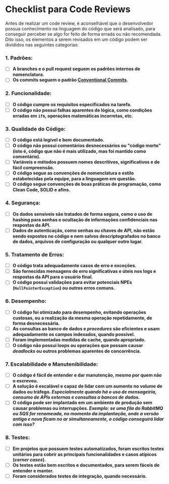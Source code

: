# Checklist para Code Reviews <!-- {docsify-ignore-all} -->

Antes de realizar um code review, é aconselhável que o desenvolvedor possua conhecimento na linguagem do código que será
analisado, para conseguir perceber se algo for feito de forma errada ou não recomendada. Dito isso, os elementos a serem
revisados em um código podem ser divididos nas seguintes categorias:

### 1. Padrões:

- [ ]  **A branches e o pull request seguem os padrões internos de nomenclatura.**
- [ ]  **Os commits seguem o padrão [Conventional Commits](https://www.conventionalcommits.org/en/v1.0.0/).**

### 2. Funcionalidade:

- [ ]  **O código cumpre os requisitos especificados na tarefa.**
- [ ]  **O código não possui falhas aparentes de lógica, como condições erradas em `if`s, operações matemáticas
  incorretas, etc.**

### 3. Qualidade do Código:

- [ ]  **O código está legível e bem documentado.**
- [ ]  **O código não possui comentários desnecessários ou "código morto" (isto é, código que não é mais utilizado, mas
  foi mantido como comentário).**
- [ ]  **Variáveis e métodos possuem nomes descritivos, significativos e de fácil compreensão.**
- [ ]  **O código segue as convenções de nomenclatura e estilo estabelecidas pela equipe, para a linguagem em questão.**
- [ ]  **O código segue convenções de boas práticas de programação, como Clean Code, SOLID e afins.**

### 4. Segurança:

- [ ]  **Os dados sensíveis são tratados de forma segura, como o uso de hashing para senhas e ocultação de informações
  confidenciais nas respostas da API.**
- [ ]  **Dados de autenticação, como senhas ou chaves de API, não estão sendo expostos no código e nem salvos
  descriptografados no banco de dados, arquivos de configuração ou qualquer outro lugar.**

### 5. Tratamento de Erros:

- [ ]  **O código trata adequadamente casos de erro e exceções.**
- [ ]  **São fornecidas mensagens de erro significativas e úteis nos logs e respostas da API para o usuário final.**
- [ ]  **O código possui validações para evitar potenciais NPEs (`NullPointerException`) ou outros erros comuns.**

### 6. Desempenho:

- [ ]  **O código foi otimizado para desempenho, evitando operações custosas, ou a realização da mesma operação
  repetidamente, de forma desnecessária.**
- [ ]  **As consultas ao banco de dados e _procedures_ são eficientes e usam adequadamente os campos indexados, quando
  possível.**
- [ ]  **Foram implementadas medidas de cache, quando apropriado.**
- [ ]  **O código não possui loops ou operações que possam causar _deadlocks_ ou outros problemas aparentes de
  concorrência.**

### 7. Escalabilidade e Manutenibilidade:

- [ ] **O código é fácil de entender e dar manutenção, mesmo por quem não o escreveu.**
- [ ]  **A solução é escalável e capaz de lidar com um aumento no volume de dados ou tráfego. _Especialmente quando há o
  uso de mensageiria, consumo de APIs externas e consultas a bancos de dados._**
- [ ]  **O código pode ser implantado em um ambiente de produção sem causar problemas ou interrupções. _Exemplo: se uma
  fila do RabbitMQ ou SQS for renomeada, no momento da implantação, onde a versão antiga e nova ficam no ar
  simultaneamente, o código conseguirá lidar com isso?_**

### 8. Testes:

- [ ]  **Em projetos que possuem testes automatizados, foram escritos testes unitários para cobrir as principais
  funcionalidades e casos atípicos (_corner cases_).**
- [ ]  **Os testes estão bem escritos e documentados, para serem fáceis de entender e manter.**
- [ ] **Foram considerados testes de integração, quando necessário.**

